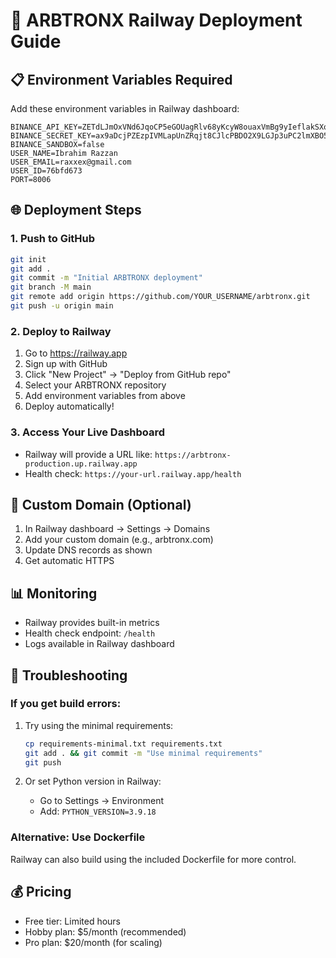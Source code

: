 # 🚀 ARBTRONX Railway Deployment Guide

## 📋 Environment Variables Required

Add these environment variables in Railway dashboard:

```
BINANCE_API_KEY=ZETdLJmOxVNd6JqoCP5eGOUagRlv68yKcyW8ouaxVmBg9yIeflakSXoCXNm2LLDt
BINANCE_SECRET_KEY=ax9aDcjPZEzpIVMLapUnZRqjt8CJlcPBDO2X9LGJp3uPC2lmXBO5McUj0mHIUhQb
BINANCE_SANDBOX=false
USER_NAME=Ibrahim Razzan
USER_EMAIL=raxxex@gmail.com
USER_ID=76bfd673
PORT=8006
```

## 🌐 Deployment Steps

### 1. Push to GitHub
```bash
git init
git add .
git commit -m "Initial ARBTRONX deployment"
git branch -M main
git remote add origin https://github.com/YOUR_USERNAME/arbtronx.git
git push -u origin main
```

### 2. Deploy to Railway
1. Go to https://railway.app
2. Sign up with GitHub
3. Click "New Project" → "Deploy from GitHub repo"
4. Select your ARBTRONX repository
5. Add environment variables from above
6. Deploy automatically!

### 3. Access Your Live Dashboard
- Railway will provide a URL like: `https://arbtronx-production.up.railway.app`
- Health check: `https://your-url.railway.app/health`

## 🔧 Custom Domain (Optional)
1. In Railway dashboard → Settings → Domains
2. Add your custom domain (e.g., arbtronx.com)
3. Update DNS records as shown
4. Get automatic HTTPS

## 📊 Monitoring
- Railway provides built-in metrics
- Health check endpoint: `/health`
- Logs available in Railway dashboard

## 🔧 Troubleshooting

### If you get build errors:
1. Try using the minimal requirements:
   ```bash
   cp requirements-minimal.txt requirements.txt
   git add . && git commit -m "Use minimal requirements"
   git push
   ```

2. Or set Python version in Railway:
   - Go to Settings → Environment
   - Add: `PYTHON_VERSION=3.9.18`

### Alternative: Use Dockerfile
Railway can also build using the included Dockerfile for more control.

## 💰 Pricing
- Free tier: Limited hours
- Hobby plan: $5/month (recommended)
- Pro plan: $20/month (for scaling)
